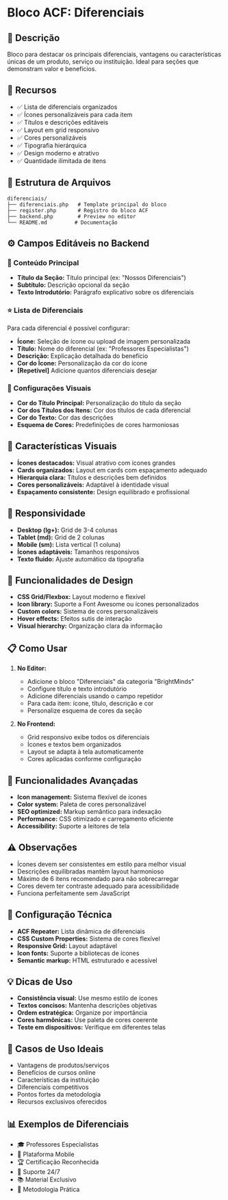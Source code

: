 # Bloco ACF: Diferenciais

## 📝 Descrição
Bloco para destacar os principais diferenciais, vantagens ou características únicas de um produto, serviço ou instituição. Ideal para seções que demonstram valor e benefícios.

## 🔧 Recursos
- ✅ Lista de diferenciais organizados
- ✅ Ícones personalizáveis para cada item
- ✅ Títulos e descrições editáveis
- ✅ Layout em grid responsivo
- ✅ Cores personalizáveis
- ✅ Tipografia hierárquica
- ✅ Design moderno e atrativo
- ✅ Quantidade ilimitada de itens

## 📂 Estrutura de Arquivos
```
diferenciais/
├── diferenciais.php   # Template principal do bloco
├── register.php       # Registro do bloco ACF
├── backend.php        # Preview no editor
└── README.md         # Documentação
```

## ⚙️ Campos Editáveis no Backend

### 📝 Conteúdo Principal
- **Título da Seção:** Título principal (ex: "Nossos Diferenciais")
- **Subtítulo:** Descrição opcional da seção
- **Texto Introdutório:** Parágrafo explicativo sobre os diferenciais

### ⭐ Lista de Diferenciais
Para cada diferencial é possível configurar:

- **Ícone:** Seleção de ícone ou upload de imagem personalizada
- **Título:** Nome do diferencial (ex: "Professores Especialistas")
- **Descrição:** Explicação detalhada do benefício
- **Cor do Ícone:** Personalização da cor do ícone
- **[Repetível]** Adicione quantos diferenciais desejar

### 🎨 Configurações Visuais
- **Cor do Título Principal:** Personalização do título da seção
- **Cor dos Títulos dos Itens:** Cor dos títulos de cada diferencial
- **Cor do Texto:** Cor das descrições
- **Esquema de Cores:** Predefinições de cores harmoniosas

## 🎨 Características Visuais
- **Ícones destacados:** Visual atrativo com ícones grandes
- **Cards organizados:** Layout em cards com espaçamento adequado
- **Hierarquia clara:** Títulos e descrições bem definidos
- **Cores personalizáveis:** Adaptável à identidade visual
- **Espaçamento consistente:** Design equilibrado e profissional

## 📱 Responsividade
- **Desktop (lg+):** Grid de 3-4 colunas
- **Tablet (md):** Grid de 2 colunas
- **Mobile (sm):** Lista vertical (1 coluna)
- **Ícones adaptáveis:** Tamanhos responsivos
- **Texto fluido:** Ajuste automático da tipografia

## 🔗 Funcionalidades de Design
- **CSS Grid/Flexbox:** Layout moderno e flexível
- **Icon library:** Suporte a Font Awesome ou ícones personalizados
- **Custom colors:** Sistema de cores personalizáveis
- **Hover effects:** Efeitos sutis de interação
- **Visual hierarchy:** Organização clara da informação

## 📋 Como Usar
1. **No Editor:**
   - Adicione o bloco "Diferenciais" da categoria "BrightMinds"
   - Configure título e texto introdutório
   - Adicione diferenciais usando o campo repetidor
   - Para cada item: ícone, título, descrição e cor
   - Personalize esquema de cores da seção

2. **No Frontend:**
   - Grid responsivo exibe todos os diferenciais
   - Ícones e textos bem organizados
   - Layout se adapta à tela automaticamente
   - Cores aplicadas conforme configuração

## 🚀 Funcionalidades Avançadas
- **Icon management:** Sistema flexível de ícones
- **Color system:** Paleta de cores personalizável
- **SEO optimized:** Markup semântico para indexação
- **Performance:** CSS otimizado e carregamento eficiente
- **Accessibility:** Suporte a leitores de tela

## ⚠️ Observações
- Ícones devem ser consistentes em estilo para melhor visual
- Descrições equilibradas mantêm layout harmonioso
- Máximo de 6 itens recomendado para não sobrecarregar
- Cores devem ter contraste adequado para acessibilidade
- Funciona perfeitamente sem JavaScript

## 🔧 Configuração Técnica
- **ACF Repeater:** Lista dinâmica de diferenciais
- **CSS Custom Properties:** Sistema de cores flexível
- **Responsive Grid:** Layout adaptável
- **Icon fonts:** Suporte a bibliotecas de ícones
- **Semantic markup:** HTML estruturado e acessível

## 💡 Dicas de Uso
- **Consistência visual:** Use mesmo estilo de ícones
- **Textos concisos:** Mantenha descrições objetivas
- **Ordem estratégica:** Organize por importância
- **Cores harmônicas:** Use paleta de cores coerente
- **Teste em dispositivos:** Verifique em diferentes telas

## 🎯 Casos de Uso Ideais
- Vantagens de produtos/serviços
- Benefícios de cursos online
- Características da instituição
- Diferenciais competitivos
- Pontos fortes da metodologia
- Recursos exclusivos oferecidos

## 📊 Exemplos de Diferenciais
- 🎓 Professores Especialistas
- 📱 Plataforma Mobile
- 🏆 Certificação Reconhecida
- 💬 Suporte 24/7
- 📚 Material Exclusivo
- 🎯 Metodologia Prática